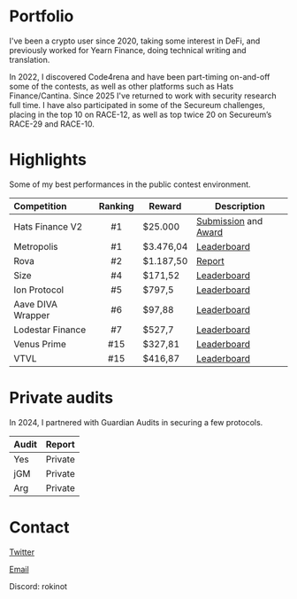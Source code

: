 # Portfolio

I've been a crypto user since 2020, taking some interest in DeFi, and previously worked for Yearn Finance, doing technical writing and translation.

In 2022, I discovered Code4rena and have been part-timing on-and-off some of the contests, as well as other platforms such as Hats Finance/Cantina. Since 2025 I've returned to work with security research full time. I have also participated in some of the Secureum challenges, placing in the top 10 on RACE-12, as well as top twice 20 on Secureum’s RACE-29 and RACE-10. 

# Highlights

Some of my best performances in the public contest environment. 

| Competition              | Ranking | Reward | Description |
| :---------------- | :------: | ---- | ---- |
| Hats Finance V2 |  #1   | $25.000 | [Submission](https://github.com/hats-finance/hats-contracts/issues/392) and [Award](https://x.com/HatsFinance/status/1591770085177397248)
| Metropolis | #1 | $3.476,04 | [Leaderboard](https://cantina.xyz/competitions/076935b1-2706-48c6-bf0a-b3656aa24194/leaderboard) |
| Rova | #2 | $1.187,50 | [Report](https://audits.sherlock.xyz/contests/498) |
| Size | #4 | $171,52 | [Leaderboard](https://cantina.xyz/competitions/d88cb915-64c9-4488-8062-dd16ede7a4a0/leaderboard) |
| Ion Protocol           |   #5   | $797,5 | [Leaderboard](https://app.hats.finance/audit-competitions/ion-protocol-0x20c44e7b618d58f9982e28de66d8d6ee176eb481/leaderboard) |
| Aave DIVA Wrapper | #6 | $97,88 | [Leaderboard](https://codehawks.cyfrin.io/c/2025-01-diva/results?lt=contest&page=1&sc=reward&sj=reward&t=leaderboard) |
| Lodestar Finance    |  #7   | $527,7 | [Leaderboard](https://app.hats.finance/audit-competitions/lodestar-finance-0x74cb0cc1e231ad7c28f50574b1e473e8afef1d7f/leaderboard)
| Venus Prime        |   #15   | $327,81 | [Leaderboard](https://code4rena.com/audits/2023-09-venus-prime#top)
| VTVL | #15 | $416,87 | [Leaderboard](https://code4rena.com/audits/2022-09-vtvl-contest#top)

# Private audits

In 2024, I partnered with Guardian Audits in securing a few protocols.

| Audit              | Report |
| :---------------- | :------: |
| Yes        |   Private   | 
| jGM           |   Private   | 
| Arg    |  Private   | 

# Contact

[Twitter](https://x.com/rokinot)

[Email](rokinot@protonmail.com)

Discord: rokinot
